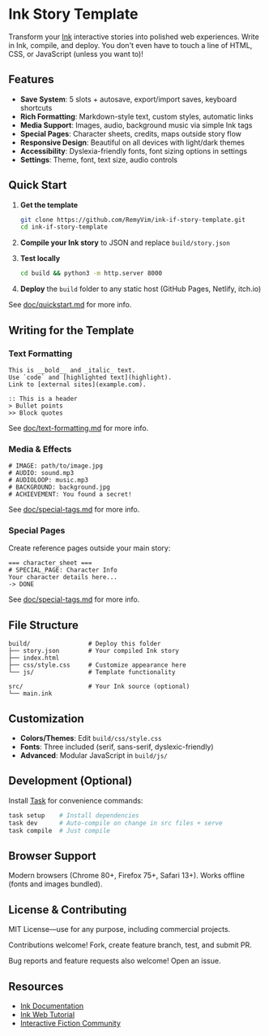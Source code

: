 # Ink Story Template

Transform your [Ink](https://www.inklestudios.com/ink/) interactive stories into polished web experiences. Write in Ink, compile, and deploy. You don't even have to touch a line of HTML, CSS, or JavaScript (unless you want to)!

## Features

- **Save System**: 5 slots + autosave, export/import saves, keyboard shortcuts
- **Rich Formatting**: Markdown-style text, custom styles, automatic links
- **Media Support**: Images, audio, background music via simple Ink tags
- **Special Pages**: Character sheets, credits, maps outside story flow
- **Responsive Design**: Beautiful on all devices with light/dark themes
- **Accessibility**: Dyslexia-friendly fonts, font sizing options in settings
- **Settings**: Theme, font, text size, audio controls

## Quick Start

1. **Get the template**
   ```bash
   git clone https://github.com/RemyVim/ink-if-story-template.git
   cd ink-if-story-template
   ```

2. **Compile your Ink story** to JSON and replace `build/story.json`

3. **Test locally**
   ```bash
   cd build && python3 -m http.server 8000
   ```

4. **Deploy** the `build` folder to any static host (GitHub Pages, Netlify, itch.io)

See [doc/quickstart.md](doc/quickstart.md) for more info.

## Writing for the Template

### Text Formatting
```ink
This is __bold__ and _italic_ text.
Use `code` and [highlighted text](highlight).
Link to [external sites](example.com).

:: This is a header
> Bullet points
>> Block quotes
```

See [doc/text-formatting.md](doc/text-formatting.md) for more info.

### Media & Effects
```ink
# IMAGE: path/to/image.jpg
# AUDIO: sound.mp3
# AUDIOLOOP: music.mp3
# BACKGROUND: background.jpg
# ACHIEVEMENT: You found a secret!
```

See [doc/special-tags.md](doc/special-tags.md) for more info.

### Special Pages
Create reference pages outside your main story:
```ink
=== character_sheet ===
# SPECIAL_PAGE: Character Info
Your character details here...
-> DONE
```

See [doc/special-tags.md](doc/special-tags.md) for more info.

## File Structure

```
build/                # Deploy this folder
├── story.json        # Your compiled Ink story
├── index.html
├── css/style.css     # Customize appearance here
└── js/               # Template functionality

src/                  # Your Ink source (optional)
└── main.ink
```

## Customization

- **Colors/Themes**: Edit `build/css/style.css`
- **Fonts**: Three included (serif, sans-serif, dyslexic-friendly)
- **Advanced**: Modular JavaScript in `build/js/`

## Development (Optional)

Install [Task](https://taskfile.dev/) for convenience commands:
```bash
task setup    # Install dependencies
task dev      # Auto-compile on change in src files + serve
task compile  # Just compile
```

## Browser Support

Modern browsers (Chrome 80+, Firefox 75+, Safari 13+). Works offline (fonts and images bundled).

## License & Contributing

MIT License—use for any purpose, including commercial projects.

Contributions welcome! Fork, create feature branch, test, and submit PR.

Bug reports and feature requests also welcome! Open an issue.

## Resources

- [Ink Documentation](https://github.com/inkle/ink)
- [Ink Web Tutorial](https://www.inklestudios.com/ink/web-tutorial/)
- [Interactive Fiction Community](https://intfiction.org/)
